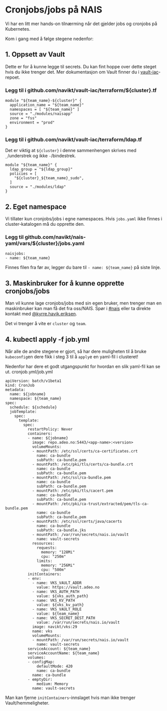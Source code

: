 Cronjobs/jobs på NAIS
=====================

Vi har en litt mer hands-on tilnærming når det gjelder jobs og cronjobs på Kubernetes.

Kom i gang med å følge stegene nedenfor:


## 1. Oppsett av Vault

Dette er for å kunne legge til secrets. Du kan fint hoppe over dette steget hvis du ikke trenger det. Mer dokumentasjon om Vault finner du i [vault-iac](https://github.com/navikt/vault-iac/blob/master/doc/endusers.md)-repoet.


### Legg til i github.com/navikt/vault-iac/terraform/${cluster}.tf

```
module "${team_name}-${cluster}" {
  application_name = "${team_name}"
  namespaces = [ "${team_name}" ]
  source = "./modules/naisapp"
  zone = "fss"
  environment = "prod"
}
```


### Legg til i github.com/navikt/vault-iac/terraform/ldap.tf

Det er viktig at `${cluster}` i denne sammenhengen skrives med `_`/understrek og ikke `-`/bindestrek.
```
module "${team_name}" {
  ldap_group = "${ldap_group}" 
  policies = [
    "${cluster}_${team_name}_sudo",
  ]
  source = "./modules/ldap"
}
```


## 2. Eget namespace

Vi tillater kun cronjobs/jobs i egne namespaces. Hvis `jobs.yaml` ikke finnes i cluster-katalogen må du opprette den.


### Legg til github.com/navikt/nais-yaml/vars/${cluster}/jobs.yaml

```
naisjobs:
- name: ${team_name}
```

Finnes filen fra før av, legger du bare til `- name: ${team_name}` på siste linje.


## 3. Maskinbruker for å kunne opprette cronjobs/jobs

Man vil kunne lage cronjobs/jobs med sin egen bruker, men trenger man en maskinbruker kan man få det fra oss/NAIS. Spør i [#nais](https://nav-it.slack.com/messages/C5KUST8N6) eller ta direkte kontakt med [@kyrre.havik.eriksen](https://nav-it.slack.com/messages/D8QQ9ELK1).

Det vi trenger å vite er `cluster` og `team`.


## 4. kubectl apply -f job.yml

Når alle de andre stegene er gjort, så har dere muligheten til å bruke `kubeconfig`en dere fikk i steg 3 til å `apply`e en yaml-fil i clusteret!

Nedenfor har dere et godt utgangspunkt for hvordan en slik yaml-fil kan se ut.
cronjob.yml/job.yml
```
apiVersion: batch/v1beta1
kind: CronJob
metadata:
  name: ${jobname}
  namespace: ${team_name}
spec:
  schedule: ${schedule}
  jobTemplate:
    spec:
      template:
        spec:
          restartPolicy: Never
          containers:
          - name: ${jobname}
            image: repo.adeo.no:5443/<app-name>:<version>
            volumeMounts:
            - mountPath: /etc/ssl/certs/ca-certificates.crt
              name: ca-bundle
              subPath: ca-bundle.pem
            - mountPath: /etc/pki/tls/certs/ca-bundle.crt
              name: ca-bundle
              subPath: ca-bundle.pem
            - mountPath: /etc/ssl/ca-bundle.pem
              name: ca-bundle
              subPath: ca-bundle.pem
            - mountPath: /etc/pki/tls/cacert.pem
              name: ca-bundle
              subPath: ca-bundle.pem
            - mountPath: /etc/pki/ca-trust/extracted/pem/tls-ca-bundle.pem
              name: ca-bundle
              subPath: ca-bundle.pem
            - mountPath: /etc/ssl/certs/java/cacerts
              name: ca-bundle
              subPath: ca-bundle.jks
            - mountPath: /var/run/secrets/nais.io/vault
              name: vault-secrets
            resources:
              requests:
                memory: "128Mi"
                cpu: "250m"
              limits:
                memory: "256Mi"
                cpu: "500m"
          initContainers:
          - env:
            - name: VKS_VAULT_ADDR
              value: https://vault.adeo.no
            - name: VKS_AUTH_PATH
              value: ${vks_auth_path}
            - name: VKS_KV_PATH
              value: ${vks_kv_path}
            - name: VKS_VAULT_ROLE
              value: ${team_name}
            - name: VKS_SECRET_DEST_PATH
              value: /var/run/secrets/nais.io/vault
            image: navikt/vks:29
            name: vks
            volumeMounts:
            - mountPath: /var/run/secrets/nais.io/vault
              name: vault-secrets
          serviceAccount: ${team_name}
          serviceAccountName: ${team_name}
          volumes:
          - configMap:
              defaultMode: 420
              name: ca-bundle
            name: ca-bundle
          - emptyDir:
              medium: Memory
            name: vault-secrets
```

Man kan fjerne `initContainers`-innslaget hvis man ikke trenger Vault/hemmeligheter.
